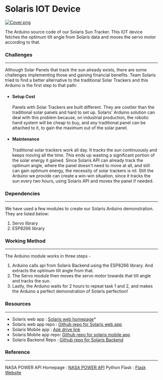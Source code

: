 
# Solaris IOT Device
[![Cover.png](https://i.postimg.cc/j2CPY2Sh/Cover.png)](https://postimg.cc/QKGHpX5B)

The Arduino source code of our Solaris Sun Tracker. This IOT device fetches the optimum tilt angle from Solaris data and moves the servo motor according to that.


### Challenges
---
Although Solar Panels that track the sun already exists, there are some challenges implementing those and gaining financial benefits. Team Solaris tried to find a better alternative to the traditional Solar Trackers and this Arduino is the first step to that path: 
  - #### Setup Cost
	  Panels with Solar Trackers are built different. They are costlier than the traditional solar panels and hard to set up. Solaris' Arduino solution can deal with this problem because, on industrial production, the robotic hand system will be cheap to buy, and any traditional panel can be attached to it, to gain the maximum out of the solar panel.
  - #### Maintenance
	  Traditional solar trackers work all day. It tracks the sun continuously and keeps moving all the time. This ends up wasting a significant portion of the solar energy it gained. Since Solaris API can already track the optimum angle, where the panel doesn't need to move at all, and still can gain optimum energy, the necessity of solar trackers is nil. Still the Arduino we provide can create a win-win situation, since it tracks the sun every two hours, using Solaris API and moves the panel if needed. 

### Dependencies
---
We have used a few modules to create our Solaris Arduino demonstration. They are listed below:
1. Servo library
2. ESP8266 library
### Working Method
---
The Arduino module works in three steps -

1. Arduino calls api from Solaris Backend using the ESP8266 library. And extracts the optimum tilt angle from that.
2. The Servo module then moves the servo motor towards that tilt angle and tracks the sun.
3. Lastly, the Arduino waits for 2 hours to repeat task 1 and 2, and makes the Arduino a perfect demonstration of Solaris perfection!

### Resources
---
* Solaris web app : [Solaris web homepage](https://solaris-bd.web.app/)*
* Solaris web app repo : [Github repo for Solaris web app](https://github.com/SalmanSayeed79/Solaris-BD)
* Solaris Mobile app : [Apk drive link](https://drive.google.com/file/d/170HMrigXFpZwzHW3F4FIAJt-gC9HfU5Z/view?usp=sharing)
* Solaris Mobile app repo: [Github repo for solaris mobile app](https://github.com/zarifikram/SOLARIS)
* Solaris Backend Repo : [Github repo for Solaris Backend](https://github.com/pptx704/solaris-backend)

### Reference
---
NASA POWER API Homepage : [NASA POWER API](https://power.larc.nasa.gov/)
Python Flask : [Flask Website](https://flask.palletsprojects.com/en/2.0.x/)
